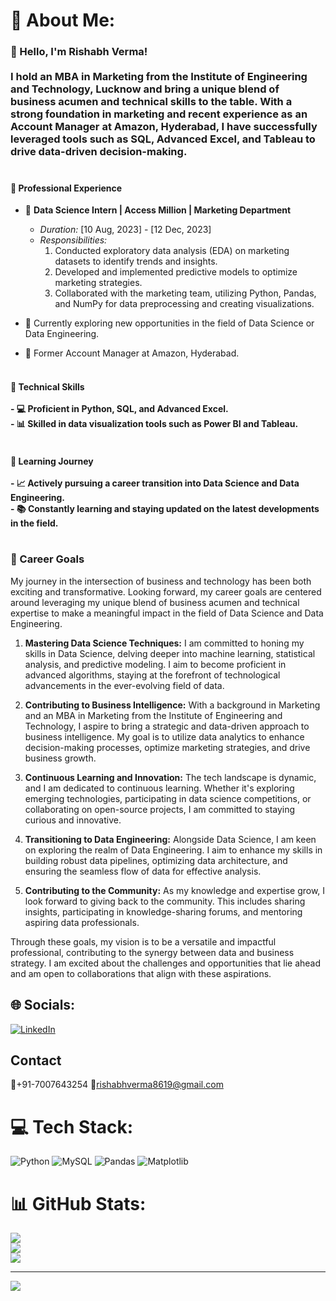 # 💫 About Me:
### 👋 Hello, I'm Rishabh Verma!<br><br>I hold an MBA in Marketing from the Institute of Engineering and Technology, Lucknow and bring a unique blend of business acumen and technical skills to the table. With a strong foundation in marketing and recent experience as an Account Manager at Amazon, Hyderabad, I have successfully leveraged tools such as SQL, Advanced Excel, and Tableau to drive data-driven decision-making.<br><br>
#### 💼 Professional Experience

- 🏢 **Data Science Intern | Access Million | Marketing Department**
  - *Duration:* [10 Aug, 2023] - [12 Dec, 2023]
  - *Responsibilities:*
    1. Conducted exploratory data analysis (EDA) on marketing datasets to identify trends and insights.
    2. Developed and implemented predictive models to optimize marketing strategies.
    3. Collaborated with the marketing team, utilizing Python, Pandas, and NumPy for data preprocessing and creating visualizations.

- 🏢 Currently exploring new opportunities in the field of Data Science or Data Engineering.
- 🚀 Former Account Manager at Amazon, Hyderabad.
<br><br>
#### 🚀 Technical Skills<br><br>- 💻 Proficient in Python, SQL, and Advanced Excel.<br>- 📊 Skilled in data visualization tools such as Power BI and Tableau.<br><br>
#### 🌱 Learning Journey<br><br>- 📈 Actively pursuing a career transition into Data Science and Data Engineering.<br>- 📚 Constantly learning and staying updated on the latest developments in the field.<br><br>


### 🎯 Career Goals

My journey in the intersection of business and technology has been both exciting and transformative. Looking forward, my career goals are centered around leveraging my unique blend of business acumen and technical expertise to make a meaningful impact in the field of Data Science and Data Engineering.

1. **Mastering Data Science Techniques:** I am committed to honing my skills in Data Science, delving deeper into machine learning, statistical analysis, and predictive modeling. I aim to become proficient in advanced algorithms, staying at the forefront of technological advancements in the ever-evolving field of data.

2. **Contributing to Business Intelligence:** With a background in Marketing and an MBA in Marketing from the Institute of Engineering and Technology, I aspire to bring a strategic and data-driven approach to business intelligence. My goal is to utilize data analytics to enhance decision-making processes, optimize marketing strategies, and drive business growth.

3. **Continuous Learning and Innovation:** The tech landscape is dynamic, and I am dedicated to continuous learning. Whether it's exploring emerging technologies, participating in data science competitions, or collaborating on open-source projects, I am committed to staying curious and innovative.

4. **Transitioning to Data Engineering:** Alongside Data Science, I am keen on exploring the realm of Data Engineering. I aim to enhance my skills in building robust data pipelines, optimizing data architecture, and ensuring the seamless flow of data for effective analysis.

5. **Contributing to the Community:** As my knowledge and expertise grow, I look forward to giving back to the community. This includes sharing insights, participating in knowledge-sharing forums, and mentoring aspiring data professionals.

Through these goals, my vision is to be a versatile and impactful professional, contributing to the synergy between data and business strategy. I am excited about the challenges and opportunities that lie ahead and am open to collaborations that align with these aspirations.


## 🌐 Socials:
[![LinkedIn](https://img.shields.io/badge/LinkedIn-%230077B5.svg?logo=linkedin&logoColor=white)](https://linkedin.com/in/rishabhverma1996) 

## Contact 
📱+91-7007643254
📧rishabhverma8619@gmail.com

# 💻 Tech Stack:
![Python](https://img.shields.io/badge/python-3670A0?style=for-the-badge&logo=python&logoColor=ffdd54) ![MySQL](https://img.shields.io/badge/mysql-%2300000f.svg?style=for-the-badge&logo=mysql&logoColor=white) ![Pandas](https://img.shields.io/badge/pandas-%23150458.svg?style=for-the-badge&logo=pandas&logoColor=white) ![Matplotlib](https://img.shields.io/badge/Matplotlib-%23ffffff.svg?style=for-the-badge&logo=Matplotlib&logoColor=black)
# 📊 GitHub Stats:
![](https://github-readme-stats.vercel.app/api?username=rishabh1882&theme=dark&hide_border=false&include_all_commits=false&count_private=false)<br/>
![](https://github-readme-streak-stats.herokuapp.com/?user=rishabh1882&theme=dark&hide_border=false)<br/>
![](https://github-readme-stats.vercel.app/api/top-langs/?username=rishabh1882&theme=dark&hide_border=false&include_all_commits=false&count_private=false&layout=compact)

---
[![](https://visitcount.itsvg.in/api?id=rishabh1882&icon=0&color=0)](https://visitcount.itsvg.in)

<!-- Proudly created with GPRM ( https://gprm.itsvg.in ) -->
